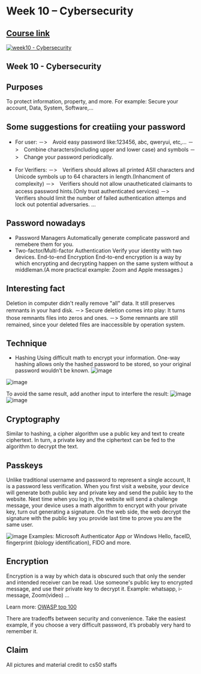 # Week 10 – Cybersecurity

## [Course link]( https://cs50.harvard.edu/x/2024/weeks/10/)</br>
[![week10 - Cybersecurity]( https://img.youtube.com/vi/EKof-cJiTG8/0.jpg)](https://youtu.be/EKof-cJiTG8)

## Week 10 - Cybersecurity
## Purposes
To protect information, property, and more.
For example:
Secure your account, Data, System, Software,…

## Some suggestions for creatiing your password
*	For user:
－>　Avoid easy password like:123456, abc, qweryui, etc,…
－>　Combine characters(including upper and lower case) and symbols
－>　Change your password periodically.

*	For Verifiers:
－>　Verifiers should allows all printed ASII characters and Unicode symbols up to 64 characters in length.(Inhancment of complexity)
－>　Verifiers should not allow unautheticated claimants to access password hints.(Only trust authenticated services)
－>　Verifiers should limit the number of failed authentication attemps and lock out potential adversaries.
…
## Password nowadays
*	Password Managers
Automatically generate complicate password and remebere them for you.
* Two-factor/Multi-factor Authentication
Verify your identity with two devices.
End-to-end Encryption
End-to-end encryption is a way by which encrypting and decrypting happen on the same system without a middleman.(A more practical example: Zoom and Apple messages.)
## Interesting fact
Deletion in computer didn't really remove "all" data. It still preserves remnants in your hard disk.
－> Secure deletion comes into play: It turns those remnants files into zeros and ones.
－> Some remnants are still remained, since your deleted files are inaccessible by operation system.

## Technique
* Hashing
Using difficult math to encrypt your information. One-way hashing allows only the hashed password to be stored, so your original password wouldn't be known.
![image]( https://hackmd.io/_uploads/Hyynx7Uc0.png)

![image]( https://hackmd.io/_uploads/BJYaemUq0.png)

To avoid the same result, add another input to interfere the result:
![image]( https://hackmd.io/_uploads/r1wH4QL5A.png)
![image](https://hackmd.io/_uploads/HJHvVmUqC.png)

## Cryptography
Similar to hashing, a cipher algorithm use a public key and text to create ciphertext.
In turn, a private key and the ciphertext can be fed to the algorithm to decrypt the text.

## Passkeys
Unlike traditional username and password to represent a single account, It is a password less verification.
When you first visit a website, your device will generate both public key and private key and send the public key to the website.
Next time when you log in, the website will send a challenge message, your device uses a math algorithm to encrypt with your private key, turn out generating a signature.
On the web side, the web decrypt the signature with the public key you provide last time to prove you are the same user.

![image](https://hackmd.io/_uploads/rybDpfIqC.png)
Examples: Microsoft Authenticator App or Windows Hello, faceID, fingerprint (biology identification), FIDO and more.

## Encryption
Encryption is a way by which data is obscured such that only the sender and intended receiver can be read. Use someone's public key to encrypted message, and use their private key to decrypt it.
Example: whatsapp, i-message, Zoom(video) …

Learn more: [OWASP top 100](https://owasp.org/www-project-proactive-controls/v4/en/introduction)

There are tradeoffs between security and convenience. Take the easiest example, if you choose a very difficult password, it’s probably very hard to remember it.

## Claim
All pictures and material credit to cs50 staffs
